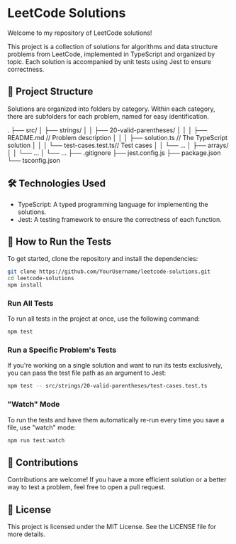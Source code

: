 # LeetCode Solutions
Welcome to my repository of LeetCode solutions!

This project is a collection of solutions for algorithms and data structure problems from LeetCode, implemented in TypeScript and organized by topic. Each solution is accompanied by unit tests using Jest to ensure correctness.

## 📁 Project Structure
Solutions are organized into folders by category. Within each category, there are subfolders for each problem, named for easy identification.

.
├── src/
│   ├── strings/
│   │   ├── 20-valid-parentheses/
│   │   │   ├── README.md         // Problem description
│   │   │   ├── solution.ts       // The TypeScript solution
│   │   │   └── test-cases.test.ts// Test cases
│   │   └── ...
│   ├── arrays/
│   │   └── ...
│   └── ...
├── .gitignore
├── jest.config.js
├── package.json
└── tsconfig.json

## 🛠️ Technologies Used
* TypeScript: A typed programming language for implementing the solutions.
* Jest: A testing framework to ensure the correctness of each function.

## 🚀 How to Run the Tests
To get started, clone the repository and install the dependencies:

```bash
git clone https://github.com/YourUsername/leetcode-solutions.git
cd leetcode-solutions
npm install
```

### Run All Tests
To run all tests in the project at once, use the following command:

```bash
npm test
```

### Run a Specific Problem's Tests
If you're working on a single solution and want to run its tests exclusively, you can pass the test file path as an argument to Jest:

```bash
npm test -- src/strings/20-valid-parentheses/test-cases.test.ts
```

### "Watch" Mode
To run the tests and have them automatically re-run every time you save a file, use "watch" mode:

```bash
npm run test:watch
```

## 🤝 Contributions
Contributions are welcome! If you have a more efficient solution or a better way to test a problem, feel free to open a pull request.

## 📄 License
This project is licensed under the MIT License. See the LICENSE file for more details.